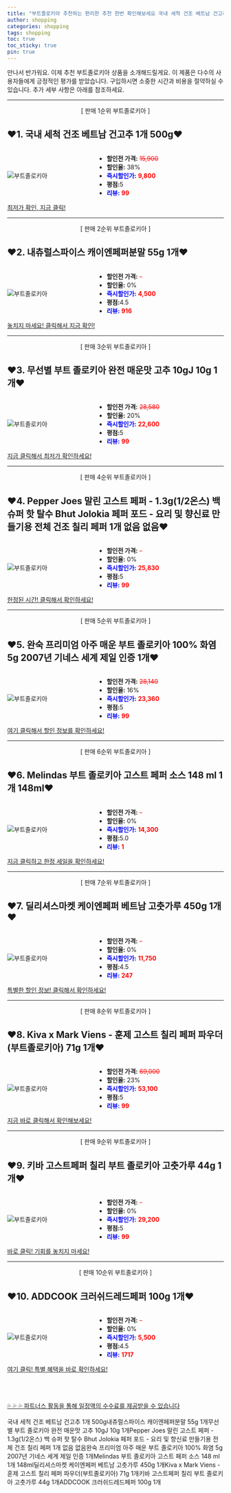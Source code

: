 ```yaml
---
title: "부트졸로키아 추천하는 편리한 추천 한번 확인해보세요 국내 세척 건조 베트남 건고추"
author: shopping
categories: shopping
tags: shopping
toc: true
toc_sticky: true
pin: true
---
```

만나서 반가워요. 이제 추천 부트졸로키아 상품을 소개해드릴게요. 이 제품은 다수의 사용자들에게 긍정적인 평가를 받았습니다. 구입하시면 소중한 시간과 비용을 절약하실 수 있습니다. 추가 세부 사항은 아래를 참조하세요.

---
<p class="toplist" style="margin: 0 auto; display: block; width: fit-content;">[ 판매 1순위 부트졸로키아 ]</p>

<h2><strong>❤️1. 국내 세척 건조 베트남 건고추 1개 500g❤️</strong></h2>

<div style="display: flex; align-items: center;">
    <div style="flex: 0.4;">
        <img src="https://thumbnail7.coupangcdn.com/thumbnails/remote/230x230ex/image/vendor_inventory/3c57/2558a0a68a3a59d6461340529957841c4e6dc2f9d68df091915a1e853374.png" alt="부트졸로키아" style="max-width: 100%;">
    </div>
    <div style="flex: 0.6; margin-left: 10px;">
        <ul>
            <li><strong>할인전 가격:</strong> <del style="color: red;">15,900</del></li>
            <li><strong>할인율:</strong> 38%</li>
            <li><span style='color:blue'><strong>즉시할인가:</strong></span> <span style='color:red'><strong>9,800</strong></span></li>
            <li><strong>평점:</strong>5</li>
            <li><span style='color:blue'><strong>리뷰:</strong></span> <span style='color:red'><strong>99</strong></span></li>
        </ul>
    </div>
</div>
<div class="center">
    <a href="https://selin100587.github.io?lptag=AF9450613&subid=githubio&pageKey=8252019551&traceid=V0-153&itemId=23758888829&vendorItemId=90783322393" class="myButton">
        최저가 확인, 지금 클릭!
    </a>
</div>


---
<p class="toplist" style="margin: 0 auto; display: block; width: fit-content;">[ 판매 2순위 부트졸로키아 ]</p>

<h2><strong>❤️2. 내츄럴스파이스 캐이엔페퍼분말 55g 1개❤️</strong></h2>

<div style="display: flex; align-items: center;">
    <div style="flex: 0.4;">
        <img src="https://thumbnail6.coupangcdn.com/thumbnails/remote/230x230ex/image/retail/images/5725506454171094-2291ded8-f153-4532-92a0-d0b5337bd20f.png" alt="부트졸로키아" style="max-width: 100%;">
    </div>
    <div style="flex: 0.6; margin-left: 10px;">
        <ul>
            <li><strong>할인전 가격:</strong> <del style="color: red;">-</del></li>
            <li><strong>할인율:</strong> 0%</li>
            <li><span style='color:blue'><strong>즉시할인가:</strong></span> <span style='color:red'><strong>4,500</strong></span></li>
            <li><strong>평점:</strong>4.5</li>
            <li><span style='color:blue'><strong>리뷰:</strong></span> <span style='color:red'><strong>916</strong></span></li>
        </ul>
    </div>
</div>
<div class="center">
    <a href="https://selin100587.github.io?lptag=AF9450613&subid=githubio&pageKey=7502918959&traceid=V0-153&itemId=16512956725&vendorItemId=3000058936" class="myButton">
        놓치지 마세요! 클릭해서 지금 확인!
    </a>
</div>


---
<p class="toplist" style="margin: 0 auto; display: block; width: fit-content;">[ 판매 3순위 부트졸로키아 ]</p>

<h2><strong>❤️3. 무선별 부트 졸로키아 완전 매운맛 고추 10gJ 10g 1개❤️</strong></h2>

<div style="display: flex; align-items: center;">
    <div style="flex: 0.4;">
        <img src="https://thumbnail6.coupangcdn.com/thumbnails/remote/230x230ex/image/vendor_inventory/f804/638dcc032e358746c3301873af2dbfe1921f291d1051104dc18154b55afc.jpg" alt="부트졸로키아" style="max-width: 100%;">
    </div>
    <div style="flex: 0.6; margin-left: 10px;">
        <ul>
            <li><strong>할인전 가격:</strong> <del style="color: red;">28,580</del></li>
            <li><strong>할인율:</strong> 20%</li>
            <li><span style='color:blue'><strong>즉시할인가:</strong></span> <span style='color:red'><strong>22,600</strong></span></li>
            <li><strong>평점:</strong>5</li>
            <li><span style='color:blue'><strong>리뷰:</strong></span> <span style='color:red'><strong>99</strong></span></li>
        </ul>
    </div>
</div>
<div class="center">
    <a href="https://selin100587.github.io?lptag=AF9450613&subid=githubio&pageKey=7472597755&traceid=V0-153&itemId=19501720026&vendorItemId=86611030966" class="myButton">
        지금 클릭해서 최저가 확인하세요!
    </a>
</div>


---
<p class="toplist" style="margin: 0 auto; display: block; width: fit-content;">[ 판매 4순위 부트졸로키아 ]</p>

<h2><strong>❤️4. Pepper Joes 말린 고스트 페퍼 - 1.3g(1/2온스) 백 슈퍼 핫 탈수 Bhut Jolokia 페퍼 포드 - 요리 및 향신료 만들기용 전체 건조 칠리 페퍼 1개 없음 없음❤️</strong></h2>

<div style="display: flex; align-items: center;">
    <div style="flex: 0.4;">
        <img src="https://thumbnail10.coupangcdn.com/thumbnails/remote/230x230ex/image/vendor_inventory/1766/3bd60e902b02dc801c9f30749f707706ecf3d8581618b80e97f09c3c39ee.jpg" alt="부트졸로키아" style="max-width: 100%;">
    </div>
    <div style="flex: 0.6; margin-left: 10px;">
        <ul>
            <li><strong>할인전 가격:</strong> <del style="color: red;">-</del></li>
            <li><strong>할인율:</strong> 0%</li>
            <li><span style='color:blue'><strong>즉시할인가:</strong></span> <span style='color:red'><strong>25,830</strong></span></li>
            <li><strong>평점:</strong>5</li>
            <li><span style='color:blue'><strong>리뷰:</strong></span> <span style='color:red'><strong>99</strong></span></li>
        </ul>
    </div>
</div>
<div class="center">
    <a href="https://selin100587.github.io?lptag=AF9450613&subid=githubio&pageKey=8186221186&traceid=V0-153&itemId=23411548300&vendorItemId=90438632341" class="myButton">
        한정된 시간! 클릭해서 확인하세요!
    </a>
</div>


---
<p class="toplist" style="margin: 0 auto; display: block; width: fit-content;">[ 판매 5순위 부트졸로키아 ]</p>

<h2><strong>❤️5. 완숙 프리미엄 아주 매운 부트 졸로키아 100% 화염 5g 2007년 기네스 세계 제일 인증 1개❤️</strong></h2>

<div style="display: flex; align-items: center;">
    <div style="flex: 0.4;">
        <img src="https://thumbnail7.coupangcdn.com/thumbnails/remote/230x230ex/image/vendor_inventory/054b/7c39967a7b5e34d3a407df19482b2f6c4510bfde846736cfe5584a787f11.jpg" alt="부트졸로키아" style="max-width: 100%;">
    </div>
    <div style="flex: 0.6; margin-left: 10px;">
        <ul>
            <li><strong>할인전 가격:</strong> <del style="color: red;">28,140</del></li>
            <li><strong>할인율:</strong> 16%</li>
            <li><span style='color:blue'><strong>즉시할인가:</strong></span> <span style='color:red'><strong>23,360</strong></span></li>
            <li><strong>평점:</strong>5</li>
            <li><span style='color:blue'><strong>리뷰:</strong></span> <span style='color:red'><strong>99</strong></span></li>
        </ul>
    </div>
</div>
<div class="center">
    <a href="https://selin100587.github.io?lptag=AF9450613&subid=githubio&pageKey=7472597895&traceid=V0-153&itemId=19501720412&vendorItemId=86611031308" class="myButton">
        여기 클릭해서 할인 정보를 확인하세요!
    </a>
</div>


---
<p class="toplist" style="margin: 0 auto; display: block; width: fit-content;">[ 판매 6순위 부트졸로키아 ]</p>

<h2><strong>❤️6. Melindas 부트 졸로키아 고스트 페퍼 소스 148 ml 1개 148ml❤️</strong></h2>

<div style="display: flex; align-items: center;">
    <div style="flex: 0.4;">
        <img src="https://thumbnail8.coupangcdn.com/thumbnails/remote/230x230ex/image/vendor_inventory/65a7/28e19c6104826107228ac244dc22ea1b1fdccd149a15527ac88904a13899.jpg" alt="부트졸로키아" style="max-width: 100%;">
    </div>
    <div style="flex: 0.6; margin-left: 10px;">
        <ul>
            <li><strong>할인전 가격:</strong> <del style="color: red;">-</del></li>
            <li><strong>할인율:</strong> 0%</li>
            <li><span style='color:blue'><strong>즉시할인가:</strong></span> <span style='color:red'><strong>14,300</strong></span></li>
            <li><strong>평점:</strong>5.0</li>
            <li><span style='color:blue'><strong>리뷰:</strong></span> <span style='color:red'><strong>1</strong></span></li>
        </ul>
    </div>
</div>
<div class="center">
    <a href="https://selin100587.github.io?lptag=AF9450613&subid=githubio&pageKey=7081365062&traceid=V0-153&itemId=18135980234&vendorItemId=85286567430" class="myButton">
        지금 클릭하고 한정 세일을 확인하세요!
    </a>
</div>


---
<p class="toplist" style="margin: 0 auto; display: block; width: fit-content;">[ 판매 7순위 부트졸로키아 ]</p>

<h2><strong>❤️7. 딜리셔스마켓 케이엔페퍼 베트남 고춧가루 450g 1개❤️</strong></h2>

<div style="display: flex; align-items: center;">
    <div style="flex: 0.4;">
        <img src="https://thumbnail6.coupangcdn.com/thumbnails/remote/230x230ex/image/retail/images/2020/06/15/14/5/94f8129d-e31e-499a-a74a-5674c42a33af.jpg" alt="부트졸로키아" style="max-width: 100%;">
    </div>
    <div style="flex: 0.6; margin-left: 10px;">
        <ul>
            <li><strong>할인전 가격:</strong> <del style="color: red;">-</del></li>
            <li><strong>할인율:</strong> 0%</li>
            <li><span style='color:blue'><strong>즉시할인가:</strong></span> <span style='color:red'><strong>11,750</strong></span></li>
            <li><strong>평점:</strong>4.5</li>
            <li><span style='color:blue'><strong>리뷰:</strong></span> <span style='color:red'><strong>247</strong></span></li>
        </ul>
    </div>
</div>
<div class="center">
    <a href="https://selin100587.github.io?lptag=AF9450613&subid=githubio&pageKey=1703620806&traceid=V0-153&itemId=2899229099&vendorItemId=70888206749" class="myButton">
        특별한 할인 정보! 클릭해서 확인하세요!
    </a>
</div>


---
<p class="toplist" style="margin: 0 auto; display: block; width: fit-content;">[ 판매 8순위 부트졸로키아 ]</p>

<h2><strong>❤️8. Kiva x Mark Viens - 훈제 고스트 칠리 페퍼 파우더(부트졸로키아) 71g 1개❤️</strong></h2>

<div style="display: flex; align-items: center;">
    <div style="flex: 0.4;">
        <img src="https://thumbnail10.coupangcdn.com/thumbnails/remote/230x230ex/image/vendor_inventory/b82a/81f4b6d4908dfcb9c62dcce1843dc9cd93bebd76e08dfdb53c5d9c3e0259.jpg" alt="부트졸로키아" style="max-width: 100%;">
    </div>
    <div style="flex: 0.6; margin-left: 10px;">
        <ul>
            <li><strong>할인전 가격:</strong> <del style="color: red;">69,000</del></li>
            <li><strong>할인율:</strong> 23%</li>
            <li><span style='color:blue'><strong>즉시할인가:</strong></span> <span style='color:red'><strong>53,100</strong></span></li>
            <li><strong>평점:</strong>5</li>
            <li><span style='color:blue'><strong>리뷰:</strong></span> <span style='color:red'><strong>99</strong></span></li>
        </ul>
    </div>
</div>
<div class="center">
    <a href="https://selin100587.github.io?lptag=AF9450613&subid=githubio&pageKey=8060053612&traceid=V0-153&itemId=23255590921&vendorItemId=90287981971" class="myButton">
        지금 바로 클릭해서 확인해보세요!
    </a>
</div>


---
<p class="toplist" style="margin: 0 auto; display: block; width: fit-content;">[ 판매 9순위 부트졸로키아 ]</p>

<h2><strong>❤️9. 키바 고스트페퍼 칠리 부트 졸로키아 고춧가루 44g 1개❤️</strong></h2>

<div style="display: flex; align-items: center;">
    <div style="flex: 0.4;">
        <img src="https://thumbnail6.coupangcdn.com/thumbnails/remote/230x230ex/image/vendor_inventory/3314/bd9c22a18093aa71e5b81d00b3ec7d62920be7e1887cae73e5eff5ca3547.jpg" alt="부트졸로키아" style="max-width: 100%;">
    </div>
    <div style="flex: 0.6; margin-left: 10px;">
        <ul>
            <li><strong>할인전 가격:</strong> <del style="color: red;">-</del></li>
            <li><strong>할인율:</strong> 0%</li>
            <li><span style='color:blue'><strong>즉시할인가:</strong></span> <span style='color:red'><strong>29,200</strong></span></li>
            <li><strong>평점:</strong>5</li>
            <li><span style='color:blue'><strong>리뷰:</strong></span> <span style='color:red'><strong>99</strong></span></li>
        </ul>
    </div>
</div>
<div class="center">
    <a href="https://selin100587.github.io?lptag=AF9450613&subid=githubio&pageKey=7516656090&traceid=V0-153&itemId=19706403755&vendorItemId=86810981563" class="myButton">
        바로 클릭! 기회를 놓치지 마세요!
    </a>
</div>


---
<p class="toplist" style="margin: 0 auto; display: block; width: fit-content;">[ 판매 10순위 부트졸로키아 ]</p>

<h2><strong>❤️10. ADDCOOK 크러쉬드레드페퍼 100g 1개❤️</strong></h2>

<div style="display: flex; align-items: center;">
    <div style="flex: 0.4;">
        <img src="https://thumbnail8.coupangcdn.com/thumbnails/remote/230x230ex/image/retail/images/3844230909529546-efdf063e-d187-4b49-99a7-19db6863e6b4.png" alt="부트졸로키아" style="max-width: 100%;">
    </div>
    <div style="flex: 0.6; margin-left: 10px;">
        <ul>
            <li><strong>할인전 가격:</strong> <del style="color: red;">-</del></li>
            <li><strong>할인율:</strong> 0%</li>
            <li><span style='color:blue'><strong>즉시할인가:</strong></span> <span style='color:red'><strong>5,500</strong></span></li>
            <li><strong>평점:</strong>4.5</li>
            <li><span style='color:blue'><strong>리뷰:</strong></span> <span style='color:red'><strong>1717</strong></span></li>
        </ul>
    </div>
</div>
<div class="center">
    <a href="https://selin100587.github.io?lptag=AF9450613&subid=githubio&pageKey=6947899256&traceid=V0-153&itemId=16869924885&vendorItemId=76200787406" class="myButton">
        여기 클릭! 특별 혜택을 바로 확인하세요!
    </a>
</div>

<br><br><br>[💦 💦 💦 파트너스 활동을 통해 일정액의 수수료를 제공받을 수 있습니다](https://link.coupang.com/a/bcpT2c)<br><br>국내 세척 건조 베트남 건고추 1개 500g내츄럴스파이스 캐이엔페퍼분말 55g 1개무선별 부트 졸로키아 완전 매운맛 고추 10gJ 10g 1개Pepper Joes 말린 고스트 페퍼 - 1.3g(1/2온스) 백 슈퍼 핫 탈수 Bhut Jolokia 페퍼 포드 - 요리 및 향신료 만들기용 전체 건조 칠리 페퍼 1개 없음 없음완숙 프리미엄 아주 매운 부트 졸로키아 100% 화염 5g 2007년 기네스 세계 제일 인증 1개Melindas 부트 졸로키아 고스트 페퍼 소스 148 ml 1개 148ml딜리셔스마켓 케이엔페퍼 베트남 고춧가루 450g 1개Kiva x Mark Viens - 훈제 고스트 칠리 페퍼 파우더(부트졸로키아) 71g 1개키바 고스트페퍼 칠리 부트 졸로키아 고춧가루 44g 1개ADDCOOK 크러쉬드레드페퍼 100g 1개